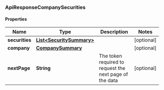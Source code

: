 
### ApiResponseCompanySecurities

#### Properties
Name | Type | Description | Notes
------------ | ------------- | ------------- | -------------
**securities** | [**List&lt;SecuritySummary&gt;**](SecuritySummary.md) |  |  [optional]
**company** | [**CompanySummary**](CompanySummary.md) |  |  [optional]
**nextPage** | **String** | The token required to request the next page of the data |  [optional]




